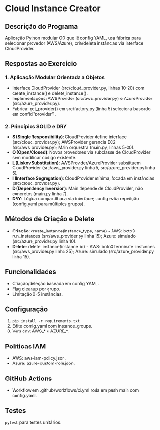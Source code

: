 # Cloud Instance Creator

## Descrição do Programa
Aplicação Python modular OO que lê config YAML, usa fábrica para selecionar provedor (AWS/Azure), cria/deleta instâncias via interface CloudProvider.

## Respostas ao Exercício

### 1. Aplicação Modular Orientada a Objetos
- Interface CloudProvider (src/cloud_provider.py, linhas 10-20) com create_instance() e delete_instance().
- Implementações: AWSProvider (src/aws_provider.py) e AzureProvider (src/azure_provider.py).
- Fábrica: get_provider() em src/factory.py (linha 5) seleciona baseado em config['provider'].

### 2. Princípios SOLID e DRY
- **S (Single Responsibility)**: CloudProvider define interface (src/cloud_provider.py); AWSProvider gerencia EC2 (src/aws_provider.py); Main orquestra (main.py, linhas 5-30).
- **O (Open/Closed)**: Novos provedores via subclasse de CloudProvider sem modificar código existente.
- **L (Liskov Substitution)**: AWSProvider/AzureProvider substituem CloudProvider (src/aws_provider.py linha 5, src/azure_provider.py linha 5).
- **I (Interface Segregation)**: CloudProvider mínima, focada em instâncias (src/cloud_provider.py).
- **D (Dependency Inversion)**: Main depende de CloudProvider, não concretos (main.py linha 7).
- **DRY**: Lógica compartilhada via interface; config evita repetição (config.yaml para múltiplos grupos).

## Métodos de Criação e Delete
- **Criação**: create_instance(instance_type, name) - AWS: boto3 run_instances (src/aws_provider.py linha 15); Azure: simulado (src/azure_provider.py linha 10).
- **Delete**: delete_instance(instance_id) - AWS: boto3 terminate_instances (src/aws_provider.py linha 25); Azure: simulado (src/azure_provider.py linha 15).

## Funcionalidades
- Criação/deleção baseada em config YAML.
- Flag cleanup por grupo.
- Limitação 0-5 instâncias.

## Configuração
1. `pip install -r requirements.txt`
2. Edite config.yaml com instance_groups.
3. Vars env: AWS_* e AZURE_*.

## Políticas IAM
- AWS: aws-iam-policy.json.
- Azure: azure-custom-role.json.

## GitHub Actions
- Workflow em .github/workflows/ci.yml roda em push main com config.yaml.

## Testes
`pytest` para testes unitários.